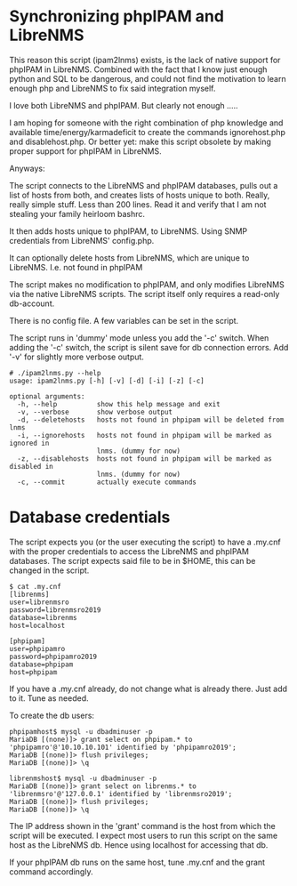 # Synchronizing phpIPAM and LibreNMS

This reason this script (ipam2lnms) exists, is the lack of native support for
phpIPAM in LibreNMS. Combined with the fact that I know just enough python and
SQL to be dangerous, and could not find the motivation to learn enough php and 
LibreNMS to fix said integration myself.

I love both LibreNMS and phpIPAM. But clearly not enough .....

I am hoping for someone with the right combination of php knowledge and 
available time/energy/karmadeficit to create the commands ignorehost.php 
and disablehost.php. Or better yet: make this script obsolete by making 
proper support for phpIPAM in LibreNMS.


Anyways:

The script connects to the LibreNMS and phpIPAM databases, pulls out a 
list of hosts from both, and creates lists of hosts unique to both.
Really, really simple stuff. Less than 200 lines. Read it and verify that 
I am not stealing your family heirloom bashrc.

It then adds hosts unique to phpIPAM, to LibreNMS. Using SNMP credentials from
LibreNMS' config.php.

It can optionally delete hosts from LibreNMS, which are unique to LibreNMS.
I.e. not found in phpIPAM

The script makes no modification to phpIPAM, and only modifies LibreNMS via
the native LibreNMS scripts. The script itself only requires a read-only 
db-account.

There is no config file. A few variables can be set in the script.

The script runs in 'dummy' mode unless you add the '-c' switch.
When adding the '-c' switch, the script is silent save for db connection
errors. Add '-v' for slightly more verbose output.

```
# ./ipam2lnms.py --help
usage: ipam2lnms.py [-h] [-v] [-d] [-i] [-z] [-c]

optional arguments:
  -h, --help          show this help message and exit
  -v, --verbose       show verbose output
  -d, --deletehosts   hosts not found in phpipam will be deleted from lnms
  -i, --ignorehosts   hosts not found in phpipam will be marked as ignored in
                      lnms. (dummy for now)
  -z, --disablehosts  hosts not found in phpipam will be marked as disabled in
                      lnms. (dummy for now)
  -c, --commit        actually execute commands
```


# Database credentials

The script expects you (or the user executing the script) to have a .my.cnf 
with the proper credentials to access the LibreNMS and phpIPAM databases.
The script expects said file to be in $HOME, this can be changed in the script.

```
$ cat .my.cnf
[librenms]
user=librenmsro
password=librenmsro2019
database=librenms
host=localhost

[phpipam]
user=phpipamro
password=phpipamro2019
database=phpipam
host=phpipam
```

If you have a .my.cnf already, do not change what is already there. 
Just add to it. Tune as needed.


To create the db users:
```
phpipamhost$ mysql -u dbadminuser -p
MariaDB [(none)]> grant select on phpipam.* to 'phpipamro'@'10.10.10.101' identified by 'phpipamro2019';
MariaDB [(none)]> flush privileges;
MariaDB [(none)]> \q

librenmshost$ mysql -u dbadminuser -p
MariaDB [(none)]> grant select on librenms.* to 'librenmsro'@'127.0.0.1' identified by 'librenmsro2019';
MariaDB [(none)]> flush privileges;
MariaDB [(none)]> \q
```

The IP address shown in the 'grant' command is the host from which the script
will be executed. I expect most users to run this script on the same host as 
the LibreNMS db. Hence using localhost for accessing that db.

If your phpIPAM db runs on the same host, tune .my.cnf and the grant command
accordingly.





